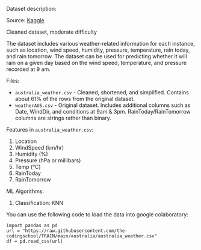 Dataset description:

Source: [Kaggle](https://www.kaggle.com/datasets/jsphyg/weather-dataset-rattle-package)

Cleaned dataset, moderate difficulty

The dataset includes various weather-related information for each instance, such as location, wind speed, humidity, pressure, temperature, rain today, and rain tomorrow. The dataset can be used for predicting whether it will rain on a given day based on the wind speed, temperature, and pressure recorded at 9 am.


Files:
- `australia_weather.csv` - Cleaned, shortened, and simplified. Contains about 61% of the rows from the original dataset.
- `weatherAUS.csv` - Original dataset. Includes additional columns such as Date, WindDir, and conditions at 9am & 3pm. RainToday/RainTomorrow columns are strings rather than binary.


Features in `australia_weather.csv`:
1. Location
2. WindSpeed (km/hr)
3. Humidity (%)
4. Pressure (hPa or millibars)
5. Temp (&deg;C)
6. RainToday
7. RainTomorrow

ML Algorithms: 
1. Classification: KNN

You can use the following code to load the data into google colaboratory:
```
import pandas as pd
url = "https://raw.githubusercontent.com/the-codingschool/TRAIN/main/australia/australia_weather.csv"
df = pd.read_csv(url)
```
